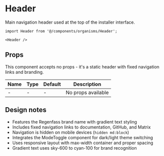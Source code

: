# Header

Main navigation header used at the top of the installer interface.

```tsx
import Header from '@/components/organisms/Header';

<Header />
```

## Props

This component accepts no props - it's a static header with fixed navigation links and branding.

| Name | Type | Default | Description |
|------|------|---------|-------------|
| -    | -    | -       | No props available |

## Design notes

- Features the Regenfass brand name with gradient text styling
- Includes fixed navigation links to documentation, GitHub, and Matrix
- Navigation is hidden on mobile devices (`hidden md:block`)
- Integrates the ModeToggle component for dark/light theme switching
- Uses responsive layout with max-width container and proper spacing
- Gradient text uses sky-600 to cyan-100 for brand recognition
